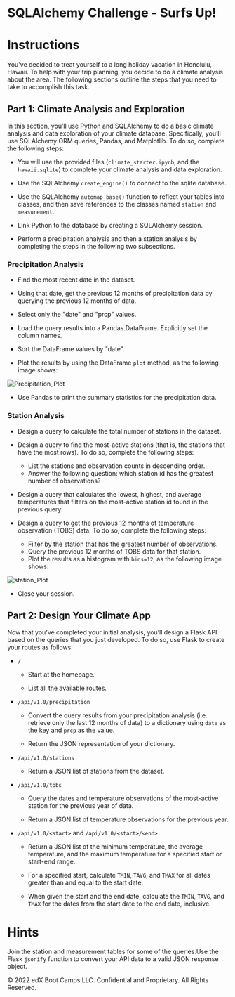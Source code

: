 # SQLAlchemy Challenge - Surfs Up!


# Instructions

You've decided to treat yourself to a long holiday vacation in Honolulu, Hawaii. To help with your trip planning, you decide to do a climate analysis about the area. The following sections outline the steps that you need to take to accomplish this task.


## Part 1: Climate Analysis and Exploration

In this section, you’ll use Python and SQLAlchemy to do a basic climate analysis and data exploration of your climate database. Specifically, you’ll use SQLAlchemy ORM queries, Pandas, and Matplotlib. To do so, complete the following steps:

* You will use the provided files (`climate_starter.ipynb`, and the `hawaii.sqlite`) to complete your climate analysis and data exploration.

* Use the SQLAlchemy `create_engine()` to connect to the sqlite database.

* Use the SQLAlchemy `automap_base()` function to reflect your tables into classes, and then save references to the classes named `station` and `measurement`.

* Link Python to the database by creating a SQLAlchemy session.

* Perform a precipitation analysis and then a station analysis by completing the steps in the following two subsections.

### Precipitation Analysis

* Find the most recent date in the dataset.

* Using that date, get the previous 12 months of precipitation data by querying the previous 12 months of data.

* Select only the "date" and "prcp" values.

* Load the query results into a Pandas DataFrame. Explicitly set the column names.

* Sort the DataFrame values by "date".

* Plot the results by using the DataFrame `plot` method, as the following image shows:


![Precipitation_Plot](https://github.com/isekmen/sqlalchemy-challenge/assets/101214487/58760f32-c159-44db-930b-f1bfe81e64a0)


* Use Pandas to print the summary statistics for the precipitation data.

### Station Analysis

* Design a query to calculate the total number of stations in the dataset.

* Design a query to find the most-active stations (that is, the stations that have the most rows). To do so, complete the following steps:
    * List the stations and observation counts in descending order.
    * Answer the following question: which station id has the greatest number of observations?

* Design a query that calculates the lowest, highest, and average temperatures that filters on the most-active station id found in the previous query.

* Design a query to get the previous 12 months of temperature observation (TOBS) data. To do so, complete the following steps:
    * Filter by the station that has the greatest number of observations.
    * Query the previous 12 months of TOBS data for that station.
    * Plot the results as a histogram with `bins=12`, as the following image shows:


![station_Plot](https://github.com/isekmen/sqlalchemy-challenge/assets/101214487/59b48292-c50b-41fe-9f89-c97790afd9d6)

* Close your session.



## Part 2: Design Your Climate App

Now that you’ve completed your initial analysis, you’ll design a Flask API based on the queries that you just developed. To do so, use Flask to create your routes as follows:


* `/`

  * Start at the homepage.

  * List all the available routes.

* `/api/v1.0/precipitation`

  * Convert the query results from your precipitation analysis (i.e. retrieve only the last 12 months of data) to a dictionary using `date` as the key and `prcp` as the value.

  * Return the JSON representation of your dictionary.

* `/api/v1.0/stations`

  * Return a JSON list of stations from the dataset.

* `/api/v1.0/tobs`
  * Query the dates and temperature observations of the most-active station for the previous year of data.
  
  * Return a JSON list of temperature observations for the previous year.

* `/api/v1.0/<start>` and `/api/v1.0/<start>/<end>`

  * Return a JSON list of the minimum temperature, the average temperature, and the maximum temperature for a specified start or start-end range.

  * For a specified start, calculate `TMIN`, `TAVG`, and `TMAX` for all dates greater than and equal to the start date.

  * When given the start and the end date, calculate the `TMIN`, `TAVG`, and `TMAX` for the dates from the start date to the end date, inclusive.

# Hints
Join the station and measurement tables for some of the queries.Use the Flask `jsonify` function to convert your API data to a valid JSON response object.


© 2022 edX Boot Camps LLC. Confidential and Proprietary. All Rights Reserved.




